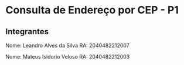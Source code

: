 # Consulta de Endereço por CEP - P1

## Integrantes

Nome: Leandro Alves da Silva
RA: 2040482212007

Nome: Mateus Isidorio Veloso
RA: 2040482212003